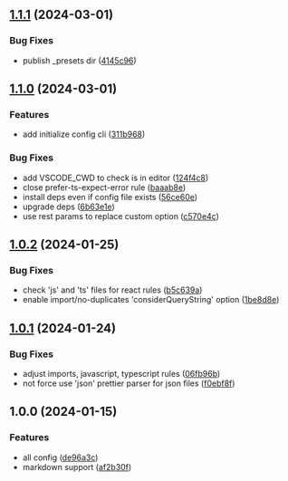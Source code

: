 ## [1.1.1](https://github.com/kainstar/eslint-config/compare/v1.1.0...v1.1.1) (2024-03-01)


### Bug Fixes

* publish _presets dir ([4145c96](https://github.com/kainstar/eslint-config/commit/4145c968c6f723dbef685670bcbe72f7c4605d21))

## [1.1.0](https://github.com/kainstar/eslint-config/compare/v1.0.2...v1.1.0) (2024-03-01)


### Features

* add initialize config cli ([311b968](https://github.com/kainstar/eslint-config/commit/311b9687cfda157e873b2c763fdc84a7ede498e5))


### Bug Fixes

* add VSCODE_CWD to check is in editor ([124f4c8](https://github.com/kainstar/eslint-config/commit/124f4c876c8ab7421e71a1db1ec1d30ec04c72c8))
* close prefer-ts-expect-error rule ([baaab8e](https://github.com/kainstar/eslint-config/commit/baaab8ef8965d696f00b0d783663d3c758204989))
* install deps even if config file exists ([56ce60e](https://github.com/kainstar/eslint-config/commit/56ce60ed8cb81805c11423c2c1368c0a21c80aa1))
* upgrade deps ([6b63e1e](https://github.com/kainstar/eslint-config/commit/6b63e1ea4034c6cfc68740a2afc3b5c37fe374d8))
* use rest params to replace custom option ([c570e4c](https://github.com/kainstar/eslint-config/commit/c570e4c4c2676842c0a1185824dfefef89c9fd8e))

## [1.0.2](https://github.com/kainstar/eslint-config/compare/v1.0.1...v1.0.2) (2024-01-25)


### Bug Fixes

* check 'js' and 'ts' files for react rules ([b5c639a](https://github.com/kainstar/eslint-config/commit/b5c639ac4a6bda251f1f828c10e3954a7bde42f7))
* enable import/no-duplicates 'considerQueryString' option ([1be8d8e](https://github.com/kainstar/eslint-config/commit/1be8d8ec1f848fc24a6008f12c60487ca98bb3f0))

## [1.0.1](https://github.com/kainstar/eslint-config/compare/v1.0.0...v1.0.1) (2024-01-24)


### Bug Fixes

* adjust imports, javascript, typescript rules ([06fb96b](https://github.com/kainstar/eslint-config/commit/06fb96bf4d076e3d5028abe1864b48a14dbd64ea))
* not force use 'json' prettier parser for json files ([f0ebf8f](https://github.com/kainstar/eslint-config/commit/f0ebf8f977c62569cbec8a58f1bc187a7627c6cc))

## 1.0.0 (2024-01-15)


### Features

* all config ([de96a3c](https://github.com/kainstar/eslint-config/commit/de96a3cd3132ce6e62eb510783c9fc0c60218d1d))
* markdown support ([af2b30f](https://github.com/kainstar/eslint-config/commit/af2b30faceb0151d46770e58be60ea5d2827f88b))
